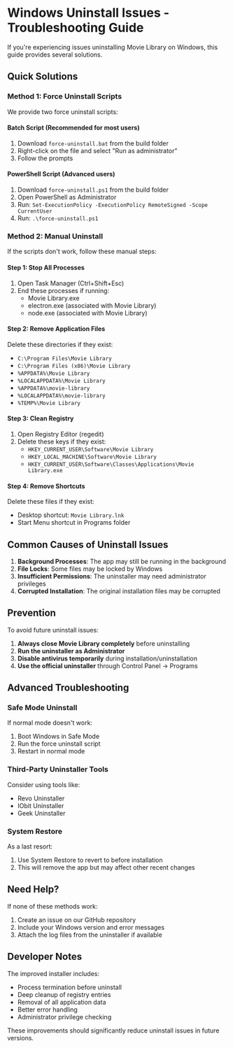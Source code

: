 # Windows Uninstall Issues - Troubleshooting Guide

If you're experiencing issues uninstalling Movie Library on Windows, this guide provides several solutions.

## Quick Solutions

### Method 1: Force Uninstall Scripts

We provide two force uninstall scripts:

#### Batch Script (Recommended for most users)

1. Download `force-uninstall.bat` from the build folder
2. Right-click on the file and select "Run as administrator"
3. Follow the prompts

#### PowerShell Script (Advanced users)

1. Download `force-uninstall.ps1` from the build folder
2. Open PowerShell as Administrator
3. Run: `Set-ExecutionPolicy -ExecutionPolicy RemoteSigned -Scope CurrentUser`
4. Run: `.\force-uninstall.ps1`

### Method 2: Manual Uninstall

If the scripts don't work, follow these manual steps:

#### Step 1: Stop All Processes

1. Open Task Manager (Ctrl+Shift+Esc)
2. End these processes if running:
   - Movie Library.exe
   - electron.exe (associated with Movie Library)
   - node.exe (associated with Movie Library)

#### Step 2: Remove Application Files

Delete these directories if they exist:

- `C:\Program Files\Movie Library`
- `C:\Program Files (x86)\Movie Library`
- `%APPDATA%\Movie Library`
- `%LOCALAPPDATA%\Movie Library`
- `%APPDATA%\movie-library`
- `%LOCALAPPDATA%\movie-library`
- `%TEMP%\Movie Library`

#### Step 3: Clean Registry

1. Open Registry Editor (regedit)
2. Delete these keys if they exist:
   - `HKEY_CURRENT_USER\Software\Movie Library`
   - `HKEY_LOCAL_MACHINE\Software\Movie Library`
   - `HKEY_CURRENT_USER\Software\Classes\Applications\Movie Library.exe`

#### Step 4: Remove Shortcuts

Delete these files if they exist:

- Desktop shortcut: `Movie Library.lnk`
- Start Menu shortcut in Programs folder

## Common Causes of Uninstall Issues

1. **Background Processes**: The app may still be running in the background
2. **File Locks**: Some files may be locked by Windows
3. **Insufficient Permissions**: The uninstaller may need administrator privileges
4. **Corrupted Installation**: The original installation files may be corrupted

## Prevention

To avoid future uninstall issues:

1. **Always close Movie Library completely** before uninstalling
2. **Run the uninstaller as Administrator**
3. **Disable antivirus temporarily** during installation/uninstallation
4. **Use the official uninstaller** through Control Panel → Programs

## Advanced Troubleshooting

### Safe Mode Uninstall

If normal mode doesn't work:

1. Boot Windows in Safe Mode
2. Run the force uninstall script
3. Restart in normal mode

### Third-Party Uninstaller Tools

Consider using tools like:

- Revo Uninstaller
- IObit Uninstaller
- Geek Uninstaller

### System Restore

As a last resort:

1. Use System Restore to revert to before installation
2. This will remove the app but may affect other recent changes

## Need Help?

If none of these methods work:

1. Create an issue on our GitHub repository
2. Include your Windows version and error messages
3. Attach the log files from the uninstaller if available

## Developer Notes

The improved installer includes:

- Process termination before uninstall
- Deep cleanup of registry entries
- Removal of all application data
- Better error handling
- Administrator privilege checking

These improvements should significantly reduce uninstall issues in future versions.
